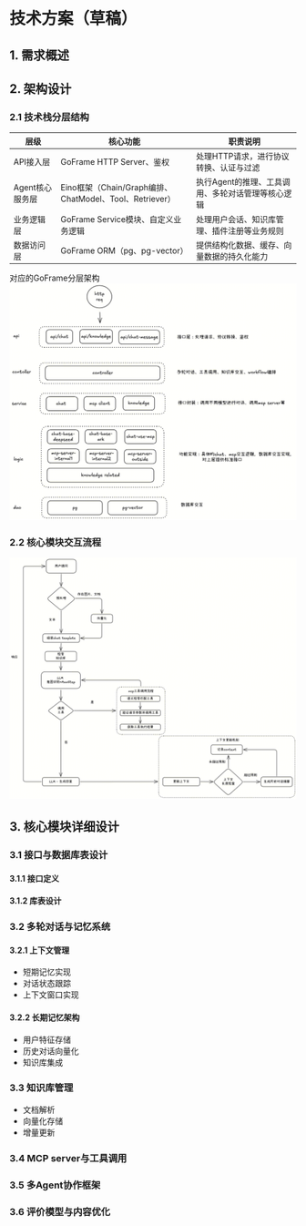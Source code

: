 # 技术方案（草稿）
## 1. 需求概述



## 2. 架构设计

### 2.1 技术栈分层结构
| 层级 | 核心功能 | 职责说明 |
|------|----------|----------|
| API接入层 | GoFrame HTTP Server、鉴权 | 处理HTTP请求，进行协议转换、认证与过滤 |
| Agent核心服务层 | Eino框架（Chain/Graph编排、ChatModel、Tool、Retriever） | 执行Agent的推理、工具调用、多轮对话管理等核心逻辑 |
| 业务逻辑层 | GoFrame Service模块、自定义业务逻辑 | 处理用户会话、知识库管理、插件注册等业务规则 |
| 数据访问层 | GoFrame ORM（pg、pg-vector） | 提供结构化数据、缓存、向量数据的持久化能力 |

对应的GoFrame分层架构
![代码分层架构](img/代码分层架构.png)

### 2.2 核心模块交互流程
![核心模块交互流程](img/核心模块交互流程.png)

## 3. 核心模块详细设计
### 3.1 接口与数据库表设计
#### 3.1.1 接口定义





#### 3.1.2 库表设计





### 3.2 多轮对话与记忆系统
#### 3.2.1 上下文管理
- 短期记忆实现
- 对话状态跟踪
- 上下文窗口实现



#### 3.2.2 长期记忆架构
- 用户特征存储
- 历史对话向量化
- 知识库集成

### 3.3 知识库管理
- 文档解析
- 向量化存储
- 增量更新

### 3.4 MCP server与工具调用

### 3.5 多Agent协作框架

### 3.6 评价模型与内容优化